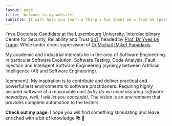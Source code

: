 ```yaml
---
layout: page
title:  Welcome to my website!
subtitle: It will help you learn a thing ∨ two about me ∧ from me (possibly)
---
```


I'm a Doctorate Candidate at the Luxembourg University, Interdisciplinary Centre for Security, Reliability and Trust [SnT](https://wwwfr.uni.lu/snt), headed by [Prof. Dr Yves Le Traon](https://wwwfr.uni.lu/snt/people/yves_le_traon). While under direct supervision of [Dr Michail (Mike) Papadakis](https://mpapad.github.io/).

My academic and industrial interests lie in the area of Software Engineering. In particular Software Evolution, Software Testing, Code Analysis, Fault Injection and Intelligent Software Engineering (synergy between Artificial Intelligence (AI) and Software Engineering).

[comment]: My inspiration is to contribute and deliver practical and powerful test environments to software practitioners. Requiring highly assured software at a reasonable cost _(why do we need assuring software nowadays, well, I will let you conclude)_. The vision is an environment that provides complete automation to the testers. 

**Check out my page**; I hope you will find something stimulating and leave enriched with a bit of knowledge :books:  :evergreen_tree: 
